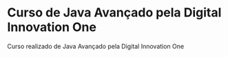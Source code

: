 # Curso de Java Avançado pela Digital Innovation One
Curso realizado de Java Avançado pela Digital Innovation One
